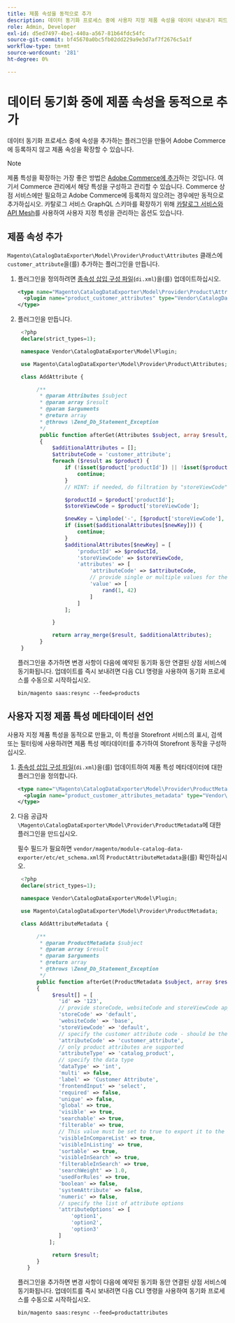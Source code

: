 ```yaml
---
title: 제품 속성을 동적으로 추가
description: 데이터 동기화 프로세스 중에 사용자 지정 제품 속성을 데이터 내보내기 피드에 동적으로 추가하는 방법을 알아봅니다.
role: Admin, Developer
exl-id: d5ed7497-4be1-440a-a567-81b64fdc54fc
source-git-commit: bf45670a0bc5fb02dd229a9e3d7af7f2676c5a1f
workflow-type: tm+mt
source-wordcount: '281'
ht-degree: 0%

---
```


# 데이터 동기화 중에 제품 속성을 동적으로 추가

데이터 동기화 프로세스 중에 속성을 추가하는 플러그인을 만들어 Adobe Commerce에 등록하지 않고 제품 속성을 확장할 수 있습니다.

>[!NOTE]
>
>제품 특성을 확장하는 가장 좋은 방법은 [Adobe Commerce에 추가](extensibility-and-customizations.md#add-product-attributes-to-adobe-commerce)하는 것입니다. 여기서 Commerce 관리에서 해당 특성을 구성하고 관리할 수 있습니다. Commerce 상점 서비스에만 필요하고 Adobe Commerce에 등록하지 않으려는 경우에만 동적으로 추가하십시오. 카탈로그 서비스 GraphQL 스키마를 확장하기 위해 [카탈로그 서비스와 API Mesh](../catalog-service/mesh.md)를 사용하여 사용자 지정 특성을 관리하는 옵션도 있습니다.

## 제품 속성 추가

`Magento\CatalogDataExporter\Model\Provider\Product\Attributes` 클래스에 `customer_attribute`을(를) 추가하는 플러그인을 만듭니다.

1. 플러그인을 정의하려면 [종속성 삽입 구성 파일](https://developer.adobe.com/commerce/php/development/build/dependency-injection-file/)&#x200B;(`di.xml`)을(를) 업데이트하십시오.

   ```xml
   <type name="Magento\CatalogDataExporter\Model\Provider\Product\Attributes">
     <plugin name="product_customer_attributes" type="Vendor\CatalogDataExporter\Model\Plugin\AddAttribute"/>
   </type>
   ```

1. 플러그인을 만듭니다.

   ```php
    <?php
    declare(strict_types=1);
   
    namespace Vendor\CatalogDataExporter\Model\Plugin;
   
    use Magento\CatalogDataExporter\Model\Provider\Product\Attributes;
   
    class AddAttribute {
   
         /**
          * @param Attributes $subject
          * @param array $result
          * @param $arguments
          * @return array
          * @throws \Zend_Db_Statement_Exception
          */
          public function afterGet(Attributes $subject, array $result, $arguments): array
          {
              $additionalAttributes = [];
              $attributeCode = 'customer_attribute';
              foreach ($result as $product) {
                  if (!isset($product['productId']) || !isset($product['storeViewCode'])) {
                      continue;
                  }
                  // HINT: if needed, do filtration by "storeViewCode" and or "productId"
   
                  $productId = $product['productId'];
                  $storeViewCode = $product['storeViewCode'];
   
                  $newKey = \implode('-', [$product['storeViewCode'], $product['productId'], $attributeCode]);
                  if (isset($additionalAttributes[$newKey])) {
                      continue;
                  }
                  $additionalAttributes[$newKey] = [
                      'productId' => $productId,
                      'storeViewCode' => $storeViewCode,
                      'attributes' => [
                          'attributeCode' => $attributeCode,
                          // provide single or multiple values for the attribute
                          'value' => [
                              rand(1, 42)
                          ]
                      ]
                  ];
   
              }
   
              return array_merge($result, $additionalAttributes);
          }
    }
   ```

   플러그인을 추가하면 변경 사항이 다음에 예약된 동기화 동안 연결된 상점 서비스에 동기화됩니다. 업데이트를 즉시 보내려면 다음 CLI 명령을 사용하여 동기화 프로세스를 수동으로 시작하십시오.

   ```
   bin/magento saas:resync --feed=products
   ```

## 사용자 지정 제품 특성 메타데이터 선언

사용자 지정 제품 특성을 동적으로 만들고, 이 특성을 Storefront 서비스의 표시, 검색 또는 필터링에 사용하려면 제품 특성 메타데이터를 추가하여 Storefront 동작을 구성하십시오.

1. [종속성 삽입 구성 파일](https://developer.adobe.com/commerce/php/development/build/dependency-injection-file/)&#x200B;(`di.xml`)을(를) 업데이트하여 제품 특성 메타데이터에 대한 플러그인을 정의합니다.

   ```xml
   <type name="\Magento\CatalogDataExporter\Model\Provider\ProductMetadata">
     <plugin name="product_customer_attributes_metadata" type="Vendor\CatalogDataExporter\Model\Plugin\AddAttributeMetadata"/>
   </type>
   ```

1. 다음 공급자 `\Magento\CatalogDataExporter\Model\Provider\ProductMetadata`에 대한 플러그인을 만드십시오.

   필수 필드가 필요하면 `vendor/magento/module-catalog-data-exporter/etc/et_schema.xml`의 `ProductAttributeMetadata`을(를) 확인하십시오.

   ```php
    <?php
    declare(strict_types=1);
   
    namespace Vendor\CatalogDataExporter\Model\Plugin;
   
    use Magento\CatalogDataExporter\Model\Provider\ProductMetadata;
   
    class AddAttributeMetadata {
   
         /**
          * @param ProductMetadata $subject
          * @param array $result
          * @param $arguments
          * @return array
          * @throws \Zend_Db_Statement_Exception
          */
         public function afterGet(ProductMetadata $subject, array $result, $arguments): array
         {
              $result[] = [
                'id' => '123',
                // provide storeCode, websiteCode and storeViewCode applicable for your AC instance
                'storeCode' => 'default',
                'websiteCode' => 'base',
                'storeViewCode' => 'default',
                // specify the customer attribute code - should be the same as used in the products attributes plugin
                'attributeCode' => 'customer_attribute',
                // only product attributes are supported
                'attributeType' => 'catalog_product',
                // specify the data type
                'dataType' => 'int',
                'multi' => false,
                'label' => 'Customer Attribute',
                'frontendInput' => 'select',
                'required' => false,
                'unique' => false,
                'global' => true,
                'visible' => true,
                'searchable' => true,
                'filterable' => true,
                // This value must be set to true to export it to the storefront services
                'visibleInCompareList' => true,
                'visibleInListing' => true,
                'sortable' => true,
                'visibleInSearch' => true,
                'filterableInSearch' => true,
                'searchWeight' => 1.0,
                'usedForRules' => true,
                'boolean' => false,
                'systemAttribute' => false,
                'numeric' => false,
                // specify the list of attribute options
                'attributeOptions' => [
                    'option1',
                    'option2',
                    'option3'
                ]
             ];
   
              return $result;
         }
      }
   ```

   플러그인을 추가하면 변경 사항이 다음에 예약된 동기화 동안 연결된 상점 서비스에 동기화됩니다. 업데이트를 즉시 보내려면 다음 CLI 명령을 사용하여 동기화 프로세스를 수동으로 시작하십시오.

   ```
   bin/magento saas:resync --feed=productattributes
   ```
